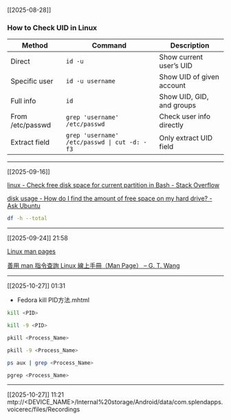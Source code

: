 [[2025-08-28]]

### How to Check UID in Linux

| Method            | Command                                    | Description                        |
| ----------------- | ------------------------------------------ | ---------------------------------- |
| Direct            | `id -u`                                    | Show current user’s UID            |
| Specific user     | `id -u username`                           | Show UID of given account          |
| Full info         | `id`                                       | Show UID, GID, and groups          |
| From /etc/passwd  | `grep 'username' /etc/passwd`              | Check user info directly           |
| Extract field     | `grep 'username' /etc/passwd \| cut -d: -f3` | Only extract UID field             |

---

[[2025-09-16]]

[linux - Check free disk space for current partition in Bash - Stack Overflow](https://stackoverflow.com/questions/8110530/check-free-disk-space-for-current-partition-in-bash)

[disk usage - How do I find the amount of free space on my hard drive? - Ask Ubuntu](https://askubuntu.com/questions/73160/how-do-i-find-the-amount-of-free-space-on-my-hard-drive)

```bash
df -h --total
```

---

[[2025-09-24]] 21:58

[Linux man pages](https://linux.die.net/man/)

[善用 man 指令查詢 Linux 線上手冊（Man Page） – G. T. Wang](https://blog.gtwang.org/linux/linux-man-page-command-examples/)

---

[[2025-10-27]] 01:31
- Fedora kill PID方法.mhtml

```bash
kill <PID>
```

```bash
kill -9 <PID>
```

```bash
pkill <Process_Name>
```

```bash
pkill -9 <Process_Name>
```

```bash
ps aux | grep <Process_Name>
```

```bash
pgrep <Process_Name>
```

---

[[2025-10-27]] 11:21
mtp://<DEVICE_NAME>/Internal%20storage/Android/data/com.splendapps.voicerec/files/Recordings

